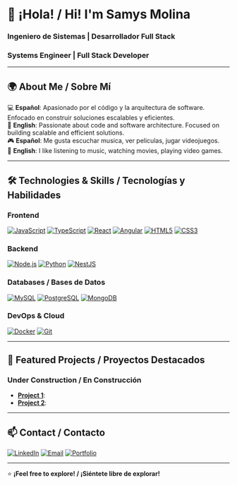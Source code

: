 # 👋 ¡Hola! / Hi! I'm Samys Molina  
### **Ingeniero de Sistemas | Desarrollador Full Stack**  
### **Systems Engineer | Full Stack Developer**  

---

## 🌍 **About Me / Sobre Mí**  
💻 **Español**: Apasionado por el código y la arquitectura de software. Enfocado en construir soluciones escalables y eficientes.  
🚀 **English**: Passionate about code and software architecture. Focused on building scalable and efficient solutions.  
🎮 **Español**: Me gusta escuchar musica, ver peliculas, jugar videojuegos. </br>
💭 **English**: I like listening to music, watching movies, playing video games.

---

## 🛠 **Technologies & Skills / Tecnologías y Habilidades**  

### **Frontend**  
[![JavaScript](https://img.shields.io/badge/JavaScript-F7DF1E?style=flat&logo=javascript&logoColor=black)](https://developer.mozilla.org/en-US/docs/Web/JavaScript)
[![TypeScript](https://img.shields.io/badge/TypeScript-3178C6?style=flat&logo=typescript&logoColor=white)](https://www.typescriptlang.org/)
[![React](https://img.shields.io/badge/React-61DAFB?style=flat&logo=react&logoColor=black)](https://reactjs.org/)
[![Angular](https://img.shields.io/badge/Angular-DD0031?style=flat&logo=angular&logoColor=white)](https://angular.io/)
[![HTML5](https://img.shields.io/badge/HTML5-E34F26?style=flat&logo=html5&logoColor=white)](https://developer.mozilla.org/en-US/docs/Web/HTML)
[![CSS3](https://img.shields.io/badge/CSS3-1572B6?style=flat&logo=css3&logoColor=white)](https://developer.mozilla.org/en-US/docs/Web/CSS)

### **Backend**  
[![Node.js](https://img.shields.io/badge/Node.js-339933?style=flat&logo=node.js&logoColor=white)](https://nodejs.org/)
[![Python](https://img.shields.io/badge/Python-3776AB?style=flat&logo=python&logoColor=white)](https://www.python.org/)
[![NestJS](https://img.shields.io/badge/NestJS-E0234E?style=flat&logo=nestjs&logoColor=white)](https://nestjs.com/)

### **Databases / Bases de Datos**  
[![MySQL](https://img.shields.io/badge/MySQL-4479A1?style=flat&logo=mysql&logoColor=white)](https://www.mysql.com/)
[![PostgreSQL](https://img.shields.io/badge/PostgreSQL-4169E1?style=flat&logo=postgresql&logoColor=white)](https://www.postgresql.org/)
[![MongoDB](https://img.shields.io/badge/MongoDB-47A248?style=flat&logo=mongodb&logoColor=white)](https://www.mongodb.com/)

### **DevOps & Cloud**  
[![Docker](https://img.shields.io/badge/Docker-2496ED?style=flat&logo=docker&logoColor=white)](https://www.docker.com/)
[![Git](https://img.shields.io/badge/Git-F05032?style=flat&logo=git&logoColor=white)](https://git-scm.com/)

---

## 🚀 **Featured Projects / Proyectos Destacados**  
### **Under Construction / En Construcción**  
- **[Project 1](https://github.com/tuperfil/proyecto1)**: 
- **[Project 2](https://github.com/tuperfil/proyecto2)**: 

---

## 📫 **Contact / Contacto**  
[![LinkedIn](https://img.shields.io/badge/LinkedIn-0077B5?style=flat&logo=linkedin&logoColor=white)](https://www.linkedin.com/in/samys-jesus-molina-3b7591297/)
[![Email](https://img.shields.io/badge/Email-D14836?style=flat&logo=gmail&logoColor=white)](https://mail.google.com/mail/?view=cm&fs=1&to=jetkei951@gmail.com)
[![Portfolio](https://img.shields.io/badge/Portfolio-FF5722?style=flat&logo=google-chrome&logoColor=white)](https://tuportafolio.com)  

---

⭐ **¡Feel free to explore! / ¡Siéntete libre de explorar!**  
